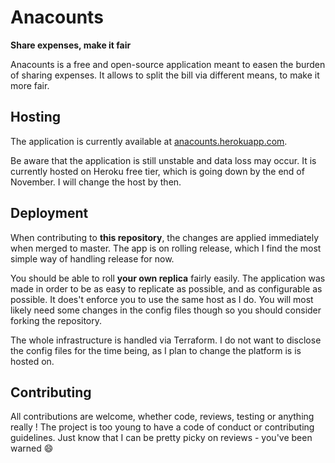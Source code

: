 # Anacounts

<strong>Share expenses, make it fair</strong>

Anacounts is a free and open-source application meant to easen the burden of
sharing expenses. It allows to split the bill via different means, to make it
more fair.

## Hosting

The application is currently available at
[anacounts.herokuapp.com](https://anacounts.herokuapp.com/).

Be aware that the application is still unstable and data loss may occur.
It is currently hosted on Heroku free tier, which is going down by the end
of November. I will change the host by then.

## Deployment

When contributing to **this repository**, the changes are applied immediately
when merged to master. The app is on rolling release, which I find the most
simple way of handling release for now.

You should be able to roll **your own replica** fairly easily. The application
was made in order to be as easy to replicate as possible, and as configurable
as possible. It does't enforce you to use the same host as I do. You will most
likely need some changes in the config files though so you should consider
forking the repository.

The whole infrastructure is handled via Terraform. I do not want to disclose
the config files for the time being, as I plan to change the platform is is
hosted on.

## Contributing

All contributions are welcome, whether code, reviews, testing or anything
really ! The project is too young to have a code of conduct or contributing
guidelines. Just know that I can be pretty picky on reviews - you've been
warned 😄
